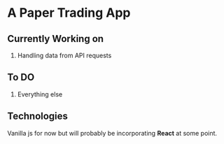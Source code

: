 # A Paper Trading App

## Currently Working on

1) Handling data from API requests

## To DO

1) Everything else

## Technologies

Vanilla js for now but will probably be incorporating **React** at some point.
